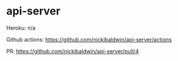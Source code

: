 # api-server

Heroku: n/a

Github actions: https://github.com/nickibaldwin/api-server/actions

PR: https://github.com/nickibaldwin/api-server/pull/4

